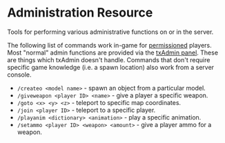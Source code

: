 # Administration Resource
Tools for performing various administrative functions on or in the server.

The following list of commands work in-game for [permissioned](https://docs.fivem.net/docs/server-manual/server-commands/#access-control-commands) players. Most "normal" admin functions are provided via the [txAdmin panel](https://txadm.in/). These are things which txAdmin doesn't handle. Commands that don't require specific game knowledge (i.e. a spawn location) also work from a server console.

- `/createo <model name>` - spawn an object from a particular model.
- `/giveweapon <player ID> <name>` - give a player a specific weapon.
- `/goto <x> <y> <z>` - teleport to specific map coordinates.
- `/join <player ID>` - teleport to a specific player.
- `/playanim <dictionary> <animation>` - play a specific animation.
- `/setammo <player ID> <weapon> <amount>` - give a player ammo for a weapon.
